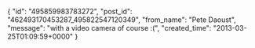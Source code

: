  {
   "id": "495859983783272",
   "post_id": "462493170453287_495822547120349",
   "from_name": "Pete Daoust",
   "message": "with a video camera of course :(",
   "created_time": "2013-03-25T01:09:59+0000"
 }
